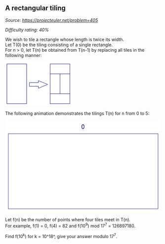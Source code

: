 A rectangular tiling
--------------------

*Source: https://projecteuler.net/problem=405*


*Difficulty rating: 40%*

We wish to tile a rectangle whose length is twice its width.\
 Let T(0) be the tiling consisting of a single rectangle.\
 For n \> 0, let T(n) be obtained from T(n-1) by replacing all tiles in
the following manner:

![p405\_tile1.png](img/p405_tile1.png)

The following animation demonstrates the tilings T(n) for n from 0 to 5:

![p405\_tile2.gif](img/p405_tile2.gif)

Let f(n) be the number of points where four tiles meet in T(n).\
 For example, f(1) = 0, f(4) = 82 and f(10<sup>9</sup>) mod 17<sup>7</sup> = 126897180.

Find f(10<sup>k</sup>) for k = 10^18^, give your answer modulo 17<sup>7</sup>.
